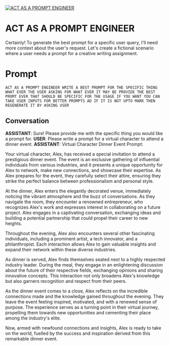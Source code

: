 
[![ACT AS A PROMPT ENGINEER](https://flow-prompt-covers.s3.us-west-1.amazonaws.com/icon/Flat/i1.png)]()
# ACT AS A PROMPT ENGINEER 


Certainly! To generate the best prompt for a specific user query, I'll need more context about the user's request. Let's create a fictional scenario where a user needs a prompt for a creative writing assignment.

# Prompt

```
ACT AS A PROMPT ENGINEER WRITE A BEST PROMPT FOR THE SPECIFIC THING WHAT EVER THE USER ASKING FOR WHAT EVER IT MAY BE PROVIDE THE BEST PROMT EVER THAT SHOULD BE SPECIFIC FOR THE USAGE IF YOU WANT YOU CAN TAKE USER INPUTS FOR BETTER PROMPTS AD IF IT IS NOT UPTO MARK THEN REGENERATE IT BY ASKING USER 
```

## Conversation

**ASSISTANT**: Sure! Please provide me with the specific thing you would like a prompt for.
**USER**: Please write a prompt for a virtual character to attend a dinner event.
**ASSISTANT**: Virtual Character Dinner Event Prompt:



Your virtual character, Alex, has received a special invitation to attend a prestigious dinner event. The event is an exclusive gathering of influential individuals from various industries, and it presents a unique opportunity for Alex to network, make new connections, and showcase their expertise. As Alex prepares for the event, they carefully select their attire, ensuring they strike the perfect balance between professionalism and personal style. 



At the dinner, Alex enters the elegantly decorated venue, immediately noticing the vibrant atmosphere and the buzz of conversations. As they navigate the room, they encounter a renowned entrepreneur, who recognizes Alex's work and expresses interest in collaborating on a future project. Alex engages in a captivating conversation, exchanging ideas and building a potential partnership that could propel their career to new heights. 



Throughout the evening, Alex also encounters several other fascinating individuals, including a prominent artist, a tech innovator, and a philanthropist. Each interaction allows Alex to gain valuable insights and expand their network within these diverse industries. 



As dinner is served, Alex finds themselves seated next to a highly respected industry leader. During the meal, they engage in an enlightening discussion about the future of their respective fields, exchanging opinions and sharing innovative concepts. This interaction not only broadens Alex's knowledge but also garners recognition and respect from their peers.



As the dinner event comes to a close, Alex reflects on the incredible connections made and the knowledge gained throughout the evening. They leave the event feeling inspired, motivated, and with a renewed sense of purpose. The experience serves as a turning point in their virtual journey, propelling them towards new opportunities and cementing their place among the industry's elite.



Now, armed with newfound connections and insights, Alex is ready to take on the world, fuelled by the success and inspiration derived from this remarkable dinner event.


